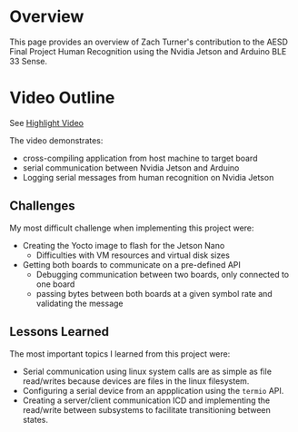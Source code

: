 # Overview

This page provides an overview of Zach Turner's contribution to the AESD Final Project Human Recognition using the Nvidia Jetson and Arduino BLE 33 Sense.

# Video Outline
See [Highlight Video](https://drive.google.com/file/d/1z3vqiXsShyruKczYebtUcMQlt5CDPW2r/view?usp=sharing)

The video demonstrates:
* cross-compiling application from host machine to target board
* serial communication between Nvidia Jetson and Arduino
* Logging serial messages from human recognition on Nvidia Jetson

## Challenges
My most difficult challenge when implementing this project were:
* Creating the Yocto image to flash for the Jetson Nano
  * Difficulties with VM resources and virtual disk sizes
* Getting both boards to communicate on a pre-defined API
  * Debugging communication between two boards, only connected to one board
  * passing bytes between both boards at a given symbol rate and validating the message

## Lessons Learned
The most important topics I learned from this project were:
* Serial communication using linux system calls are as simple as file read/writes because devices are files in the linux filesystem.
* Configuring a serial device from an appplication using the `termio` API.
* Creating a server/client communication ICD and implementing the read/write between subsystems to facilitate transitioning between states.

